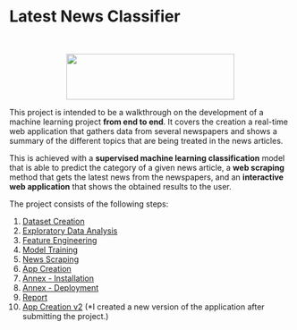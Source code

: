# Latest News Classifier


<br/>
<p align="center">
  <img src="https://" height="82" width="300">
</p>

This project is intended to be a walkthrough on the development of a machine learning project **from end to end**. It covers the creation a real-time web application that gathers data from several newspapers and shows a summary of the different topics that are being treated in the news articles.

This is achieved with a **supervised machine learning classification** model that is able to predict the category of a given news article, a **web scraping** method that gets the latest news from the newspapers, and an **interactive web application** that shows the obtained results to the user.

The project consists of the following steps:

1. [Dataset Creation](https://github.com/abbasmalekpour/Latest-News-Classifier/tree/master/0.%20Latest%20News%20Classifier/01.%20Dataset%20Creation)
2. [Exploratory Data Analysis](https://github.com/abbasmalekpour/Latest-News-Classifier/tree/master/0.%20Latest%20News%20Classifier/02.%20Exploratory%20Data%20Analysis)
3. [Feature Engineering](https://github.com/abbasmalekpour/Latest-News-Classifier/tree/master/0.%20Latest%20News%20Classifier/03.%20Feature%20Engineering)
4. [Model Training](https://github.com/abbasmalekpour/Latest-News-Classifier/tree/master/0.%20Latest%20News%20Classifier/04.%20Model%20Training)
5. [News Scraping](https://github.com/abbasmalekpour/Latest-News-Classifier/tree/master/0.%20Latest%20News%20Classifier/05.%20News%20Scraping)
6. [App Creation](https://github.com/abbasmalekpour/Latest-News-Classifier/tree/master/0.%20Latest%20News%20Classifier/06.%20App%20Creation)
7. [Annex - Installation](https://github.com/abbasmalekpour/Latest-News-Classifier/tree/master/0.%20Latest%20News%20Classifier/07.%20Annex%20-%20Installation)
8. [Annex - Deployment](https://github.com/abbasmalekpour/Latest-News-Classifier/tree/master/0.%20Latest%20News%20Classifier/08.%20Annex%20-%20Deployment)
9. [Report](https://github.com/abbasmalekpour/Latest-News-Classifier/tree/master/0.%20Latest%20News%20Classifier/09.%20Report)
10. [App Creation v2](https://github.com/abbasmalekpour/Latest-News-Classifier/tree/master/0.%20Latest%20News%20Classifier/10.%20App%20Creation%20v2) (*I created a new version of the application after submitting the project.)


